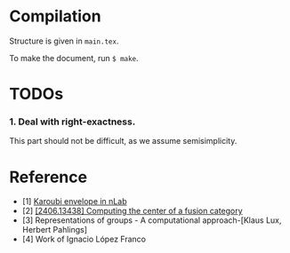 # Compilation

Structure is given in `main.tex`.

To make the document, run `$ make`.

# TODOs

### 1. Deal with right-exactness.

This part should not be difficult, as we assume semisimplicity.

# Reference

+ [1] [Karoubi envelope in
  nLab](https://ncatlab.org/nlab/show/Karoubi+envelope)
+ [2] [[2406.13438] Computing the center of a fusion
  category](https://arxiv.org/abs/2406.13438)
+ [3] Representations of groups - A computational approach-[Klaus Lux, Herbert
  Pahlings]
+ [4] Work of Ignacio López Franco
